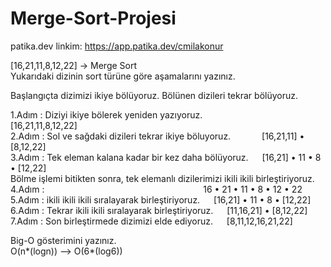 # Merge-Sort-Projesi 

patika.dev linkim: https://app.patika.dev/cmilakonur <br />

[16,21,11,8,12,22] -> Merge Sort <br />
Yukarıdaki dizinin sort türüne göre aşamalarını yazınız. <br />

Başlangıçta dizimizi ikiye bölüyoruz. Bölünen dizileri tekrar bölüyoruz. <br />

1.Adım : Diziyi ikiye bölerek yeniden yazıyoruz. &emsp; &emsp;&emsp;  &emsp;&emsp;&emsp;          [16,21,11,8,12,22] <br />
2.Adım : Sol ve sağdaki dizileri tekrar ikiye böluyoruz. &emsp;&emsp;&emsp;  [16,21,11] • [8,12,22]  <br />
3.Adım : Tek eleman kalana kadar bir kez daha bölüyoruz. &emsp;	 [16,21] • 11 • 8 • [12,22] <br />
Bölme işlemi bitikten sonra, tek elemanlı dizilerimizi ikili ikili birleştiriyoruz. <br />
4.Adım : &emsp; &emsp; &emsp;&emsp;&emsp;&emsp;&emsp;&emsp;&emsp;&emsp;&emsp;&emsp;&emsp;&emsp;&emsp;&emsp;&emsp; 16 • 21 • 11 • 8 • 12 • 22  <br />
5.Adım : ikili ikili ikili sıralayarak birleştiriyoruz. &emsp; [16,21] • 11 • 8 • [12,22] <br />
6.Adım : Tekrar ikili ikili sıralayarak birleştiriyoruz. &emsp;  [11,16,21] • [8,12,22] <br />
7.Adım : Son birleştirmede dizimizi elde ediyoruz. &emsp;     [8,11,12,16,21,22] <br />

Big-O gösterimini yazınız. <br />
O(n*(logn)) --> O(6*(log6))  
